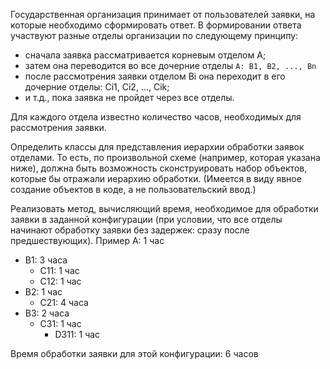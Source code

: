 Государственная организация принимает от пользователей заявки, на которые необходимо сформировать ответ. В формировании ответа участвуют разные отделы организации по следующему принципу:
- сначала заявка рассматривается корневым отделом A;
- затем она переводится во все дочерние отделы `A: B1, B2, ..., Bn`
- после рассмотрения заявки отделом Bi она переходит в его дочерние отделы: Ci1, Ci2, ..., Cik;
- и т.д., пока заявка не пройдет через все отделы.

Для каждого отдела известно количество часов, необходимых для рассмотрения заявки.

Определить классы для представления иерархии обработки заявок отделами. То есть, по произвольной схеме (например, которая указана ниже), должна быть возможность сконструировать набор объектов, которые бы отражали иерархию обработки. (Имеется в виду явное создание объектов в коде, а не пользовательский ввод.)

Реализовать метод, вычисляющий время, необходимое для обработки заявки в заданной конфигурации (при условии, что все отделы начинают обработку заявки без задержек: сразу после предшествующих).
Пример
A: 1 час
- B1: 3 часа
    - C11: 1 час
    - C12: 1 час
- B2: 1 час
    - C21: 4 часа
- B3: 2 часа
    - C31: 1 час
        - D311: 1 час

Время обработки заявки для этой конфигурации: 6 часов